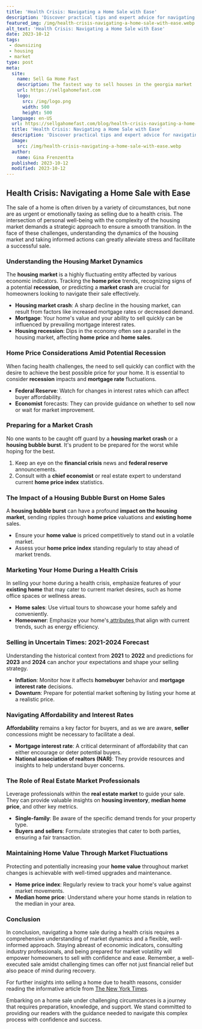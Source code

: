 ```yaml
---
title: 'Health Crisis: Navigating a Home Sale with Ease'
description: 'Discover practical tips and expert advice for navigating the complexities of selling a home during a health crisis in this comprehensive guide.'
featured_img: /img/health-crisis-navigating-a-home-sale-with-ease.webp
alt_text: 'Health Crisis: Navigating a Home Sale with Ease'
date: 2023-10-12
tags:
 - downsizing
 - housing
 - market
type: post
meta:
  site:
    name: Sell Ga Home Fast
    description: The fastest way to sell houses in the georgia market
    url: https://sellgahomefast.com
    logo:
      src: /img/logo.png
      width: 500
      height: 500
  language: en-US
  url: https://sellgahomefast.com/blog/health-crisis-navigating-a-home-sale-with-ease
  title: 'Health Crisis: Navigating a Home Sale with Ease'
  description: 'Discover practical tips and expert advice for navigating the complexities of selling a home during a health crisis in this comprehensive guide.'
  image:
    src: /img/health-crisis-navigating-a-home-sale-with-ease.webp
  author:
    name: Gina Frenzentta
  published: 2023-10-12
  modified: 2023-10-12
---
```



## Health Crisis: Navigating a Home Sale with Ease

The sale of a home is often driven by a variety of circumstances, but none are as urgent or emotionally taxing as selling due to a health crisis. The intersection of personal well-being with the complexity of the housing market demands a strategic approach to ensure a smooth transition. In the face of these challenges, understanding the dynamics of the housing market and taking informed actions can greatly alleviate stress and facilitate a successful sale.

### Understanding the Housing Market Dynamics

The **housing market** is a highly fluctuating entity affected by various economic indicators. Tracking the **home price** trends, recognizing signs of a potential **recession**, or predicting a **market crash** are crucial for homeowners looking to navigate their sale effectively.
  - **Housing market crash**: A sharp decline in the housing market, can result from factors like increased mortgage rates or decreased demand.
  - **Mortgage**: Your home's value and your ability to sell quickly can be influenced by prevailing mortgage interest rates.
  - **Housing recession**: Dips in the economy often see a parallel in the housing market, affecting **home price** and **home sales**.

### Home Price Considerations Amid Potential Recession

When facing health challenges, the need to sell quickly can conflict with the desire to achieve the best possible price for your home. It is essential to consider **recession** impacts and **mortgage rate** fluctuations.
  - **Federal Reserve**: Watch for changes in interest rates which can affect buyer affordability.
  - **Economist** forecasts: They can provide guidance on whether to sell now or wait for market improvement.

### Preparing for a Market Crash

No one wants to be caught off guard by a **housing market crash** or a **housing bubble burst**. It's prudent to be prepared for the worst while hoping for the best.

1. Keep an eye on the **financial crisis** news and **federal reserve** announcements.
2. Consult with a **chief economist** or real estate expert to understand current **home price index** statistics.

### The Impact of a Housing Bubble Burst on Home Sales

A **housing bubble burst** can have a profound **impact on the housing market**, sending ripples through **home price** valuations and **existing home** sales.
  - Ensure your **home value** is priced competitively to stand out in a volatile market.
  - Assess your **home price index** standing regularly to stay ahead of market trends.

### Marketing Your Home During a Health Crisis

In selling your home during a health crisis, emphasize features of your **existing home** that may cater to current market desires, such as home office spaces or wellness areas.
  - **Home sales**: Use virtual tours to showcase your home safely and conveniently.
  - **Homeowner**: Emphasize your home's[  attributes  ](https://sellgahomefast.com/blog/finding-the-right-buyer-in-health-related-sales)that align with current trends, such as energy efficiency.

### Selling in Uncertain Times: 2021-2024 Forecast

Understanding the historical context from **2021** to **2022** and predictions for **2023** and **2024** can anchor your expectations and shape your selling strategy.
  - **Inflation**: Monitor how it affects **homebuyer** behavior and **mortgage interest rate** decisions.
  - **Downturn**: Prepare for potential market softening by listing your home at a realistic price.

### Navigating Affordability and Interest Rates

**Affordability** remains a key factor for buyers, and as we are aware, **seller** concessions might be necessary to facilitate a deal.
  - **Mortgage interest rate**: A critical determinant of affordability that can either encourage or deter potential buyers.
  - **National association of realtors (NAR)**: They provide resources and insights to help understand buyer concerns.

### The Role of Real Estate Market Professionals

Leverage professionals within the **real estate market** to guide your sale. They can provide valuable insights on **housing inventory**, **median home price**, and other key metrics.
  - **Single-family**: Be aware of the specific demand trends for your property type.
  - **Buyers and sellers**: Formulate strategies that cater to both parties, ensuring a fair transaction.

### Maintaining Home Value Through Market Fluctuations

Protecting and potentially increasing your **home value** throughout market changes is achievable with well-timed upgrades and maintenance.
  - **Home price index**: Regularly review to track your home's value against market movements.
  - **Median home price**: Understand where your home stands in relation to the median in your area.

### Conclusion

In conclusion, navigating a home sale during a health crisis requires a comprehensive understanding of market dynamics and a flexible, well-informed approach. Staying abreast of economic indicators, consulting industry professionals, and being prepared for market volatility will empower homeowners to sell with confidence and ease. Remember, a well-executed sale amidst challenging times can offer not just financial relief but also peace of mind during recovery.

For further insights into selling a home due to health reasons, consider reading the informative article from [The New York Times](https://www.nytimes.com/2005/01/02/realestate/selling-a-house-for-health-reasons.html).

Embarking on a home sale under challenging circumstances is a journey that requires preparation, knowledge, and support. We stand committed to providing our readers with the guidance needed to navigate this complex process with confidence and success.